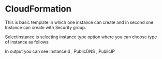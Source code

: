 # CloudFormation
This is basic template in which one instance can create and in second one Instance can create with Security group.

Selectinstance is selecting instance type option where you can choose type of instance as follows

In output you can see InstanceId  ,  PublicDNS  ,  PublicIP